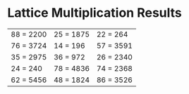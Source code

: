 # Lattice Multiplication Results

|   |   |   |
|---|---|---|
| 88 = 2200 | 25 = 1875 | 22 = 264 |
| 76 = 3724 | 14 = 196 | 57 = 3591 |
| 35 = 2975 | 36 = 972 | 26 = 2340 |
| 24 = 240 | 78 = 4836 | 74 = 2368 |
| 62 = 5456 | 48 = 1824 | 86 = 3526 |
